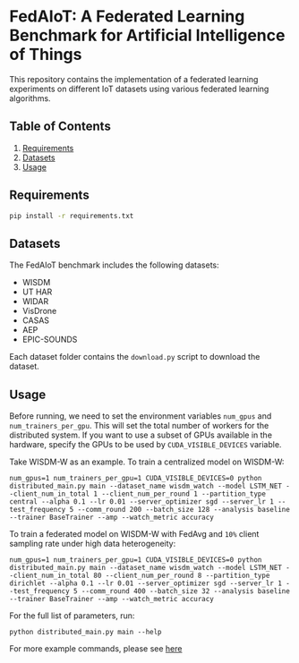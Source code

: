 # FedAIoT: A Federated Learning Benchmark for Artificial Intelligence of Things

This repository contains the implementation of a federated learning experiments on different IoT datasets using various 
federated learning algorithms.

## Table of Contents
1. [Requirements](#requirements)
2. [Datasets](#datasets)
3. [Usage](#usage)

## Requirements

```bash
pip install -r requirements.txt
```
## Datasets

The FedAIoT benchmark includes the following datasets:

- WISDM
- UT HAR
- WIDAR
- VisDrone
- CASAS
- AEP
- EPIC-SOUNDS

Each dataset folder contains the `download.py` script to download the dataset.

[//]: # ()
[//]: # (## Non-IID Partition Scheme)

[//]: # (The partition classes split a large dataset into a list of smaller datasets. Several Partition methods are implemented. )

[//]: # (1. Centralized essentially returns the original dataset as a list of one dataset.)

[//]: # (2. Dirichlet partitions the dataset into a specified number of clients with non-IID dirichlet distribution.)

[//]: # ()
[//]: # (Create a partition object and use that to prtition any centralized dataset. Using the same partition on two )

[//]: # (different data splits will result in the same distribution of data between clients. For example:)

[//]: # (```python)

[//]: # (    partition = DirichletPartition&#40;num_clients=10&#41;)

[//]: # (    train_partition = partition&#40;dataset['train']&#41;)

[//]: # (```)

[//]: # (Here `train_partition` and `test_partition` will have `10` clients with the same relative class and sample  )

[//]: # (distribution.)

[//]: # ()
[//]: # (For more details on implementation: [See here]&#40;https://github.com/AIoT-MLSys-Lab/FedAIoT/blob/61d8147d56f7ef4ea04d43a708f4de523f9e36bc/distributed_main.py#L129-L145&#41;)


[//]: # ([//]: # &#40;## Models&#41;)
[//]: # ()
[//]: # ([//]: # &#40;&#41;)
[//]: # ([//]: # &#40;The experiment supports various models and allows you to use custom models as well. See the models directory for the &#41;)
[//]: # ()
[//]: # ([//]: # &#40;individual implementations of the models for the respective datasets.&#41;)
[//]: # ()
[//]: # (## Training)

[//]: # ()
[//]: # (The experiment supports different federated learning algorithms and partition types. You can configure the experiment settings by modifying the `config.yml` file or passing the required parameters when running the script.)

[//]: # ()
[//]: # (The basic federated learning algorithm is implemented in the `algorithm.base_fl` module. Given an `aggregator` &#40;See )

[//]: # (aggregator module&#41;, `client_trainers` &#40;ray actors for distributed training&#41;, `client_dataset_refs` &#40;ray data )

[//]: # (references&#41;, `client_num_per_round` &#40;Number of clients sampled per round; < total clients&#41;, `global_model`, `round_idx`, )

[//]: # (`scheduler`, `device` &#40;cpu or gpu&#41;, it runs one round of federated learning following vanilla fed avg.)

[//]: # (The following federated learning algorithms are included in the benchmark:)

[//]: # ()
[//]: # (- FedAvg)

[//]: # (- FedAdam)

[//]: # ()
[//]: # ()
[//]: # (Various training options and hyperparameters can be configured, such as the optimizer, learning rate, weight decay, epochs, and more.)

## Usage
Before running, we need to set the environment variables `num_gpus` and `num_trainers_per_gpu`. This will set the total number of workers for the distributed system. If you want to use a subset of GPUs available in the hardware, specify the GPUs to be used by `CUDA_VISIBLE_DEVICES` variable.

Take WISDM-W as an example. To train a centralized model on WISDM-W:

```
num_gpus=1 num_trainers_per_gpu=1 CUDA_VISIBLE_DEVICES=0 python distributed_main.py main --dataset_name wisdm_watch --model LSTM_NET --client_num_in_total 1 --client_num_per_round 1 --partition_type central --alpha 0.1 --lr 0.01 --server_optimizer sgd --server_lr 1 --test_frequency 5 --comm_round 200 --batch_size 128 --analysis baseline --trainer BaseTrainer --amp --watch_metric accuracy
```

To train a federated model on WISDM-W with FedAvg and `10%` client sampling rate under high data heterogeneity:

```
num_gpus=1 num_trainers_per_gpu=1 CUDA_VISIBLE_DEVICES=0 python distributed_main.py main --dataset_name wisdm_watch --model LSTM_NET --client_num_in_total 80 --client_num_per_round 8 --partition_type dirichlet --alpha 0.1 --lr 0.01 --server_optimizer sgd --server_lr 1 --test_frequency 5 --comm_round 400 --batch_size 32 --analysis baseline --trainer BaseTrainer --amp --watch_metric accuracy
```

For the full list of parameters, run:
```
python distributed_main.py main --help
```
For more example commands, please see [here](commands.md)
